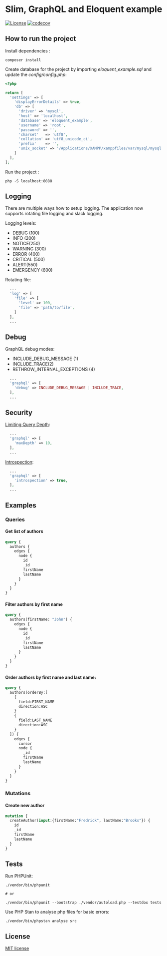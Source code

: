 # Slim, GraphQL and Eloquent example

[![License](https://img.shields.io/badge/License-MIT-blue.svg?maxAge=2592000)](https://github.com/juffalow/slim-graphql-eloquent-example/blob/master/LICENSE)
[![codecov](https://codecov.io/gh/juffalow/slim-graphql-eloquent-example/branch/master/graph/badge.svg)](https://codecov.io/gh/juffalow/slim-graphql-eloquent-example)

## How to run the project

Install dependencies :

```shell
composer install
```

Create database for the project by importing *eloquent_example.sql* and update the *config/config.php*:

```php
<?php

return [
  'settings' => [
    'displayErrorDetails' => true,
    'db' => [
      'driver' => 'mysql',
      'host' => 'localhost',
      'database' => 'eloquent_example',
      'username' => 'root',
      'password' => '',
      'charset'   => 'utf8',
      'collation' => 'utf8_unicode_ci',
      'prefix'    => '',
      'unix_socket' => '/Applications/XAMPP/xamppfiles/var/mysql/mysql.sock',
    ]
  ],
];

```

Run the project :

```shell
php -S localhost:8088
```

## Logging

There are multiple ways how to setup logging. The application now supports
rotating file logging and slack logging.

Logging levels:
* DEBUG (100)
* INFO (200)
* NOTICE(250)
* WARNING (300)
* ERROR (400)
* CRITICAL (500)
* ALERT(550)
* EMERGENCY (600)

Rotating file:

```php
  ...
  'log' => [
    'file' => [
      'level' => 100,
      'file' => 'path/to/file',
    ]
  ],
  ...
```

## Debug

GraphQL debug modes:
* INCLUDE_DEBUG_MESSAGE (1)
* INCLUDE_TRACE(2)
* RETHROW_INTERNAL_EXCEPTIONS (4)

```php
  ...
  'graphql' => [
    'debug' => INCLUDE_DEBUG_MESSAGE | INCLUDE_TRACE,
  ],
  ...
```

## Security

[Limiting Query Depth](https://webonyx.github.io/graphql-php/security/#limiting-query-depth):

```php
  ...
  'graphql' => [
    'maxDepth' => 10,
  ],
  ...
```

[Introspection](https://webonyx.github.io/graphql-php/security/#disabling-introspection):

```php
  ...
  'graphql' => [
    'introspection' => true,
  ],
  ...
```

## Examples

### Queries

#### Get list of authors

```graphql
query {
  authors {
    edges {
      node {
        id
        _id
        firstName
        lastName
      }
    }
  }
}
```

#### Filter authors by first name

```graphql
query {
  authors(firstName: "John") {
    edges {
      node {
        id
        _id
        firstName
        lastName
      }
    }
  }
}
```

#### Order authors by first name and last name:

```graphql
query {
  authors(orderBy:[
    {
      field:FIRST_NAME
      direction:ASC
    }
    {
      field:LAST_NAME
      direction:ASC
    }
  ]) {
    edges {
      cursor
      node {
        _id
        firstName
        lastName
      }
    }
  }
}
```

### Mutations

#### Create new author

```graphql
mutation {
  createAuthor(input:{firstName:"Fredrick", lastName:"Brooks"}) {
    id
    _id
    firstName
    lastName
  }
}
```

## Tests

Run PHPUnit:

```shell
./vendor/bin/phpunit

# or

./vendor/bin/phpunit --bootstrap ./vendor/autoload.php --testdox tests
```

Use PHP Stan to analyse php files for basic errors:

```shell
./vendor/bin/phpstan analyse src
```

## License

[MIT license](./LICENSE)